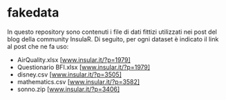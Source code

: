 # fakedata
In questo repository sono contenuti i file di dati fittizi utilizzati nei post del blog della community InsulaR. Di seguito, per ogni dataset è indicato il link al post che ne fa uso:

* AirQuality.xlsx [www.insular.it/?p=1979]
* Questionario BFI.xlsx [www.insular.it/?p=1979]
* disney.csv [www.insular.it/?p=3505]
* mathematics.csv [www.insular.it/?p=3582]
* sonno.zip [www.insular.it/?p=3406]
